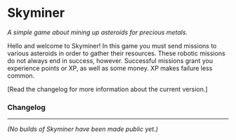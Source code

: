 # Skyminer
_A simple game about mining up asteroids for precious metals._

Hello and welcome to Skyminer! In this game you must send missions to various asteroids in order to gather their resources. These robotic missions do not always end in success, however. Successful missions grant you experience points or XP, as well as some money. XP makes failure less common.

[Read the changelog for more information about the current version.]

### Changelog
---
_(No builds of Skyminer have been made public yet.)_
